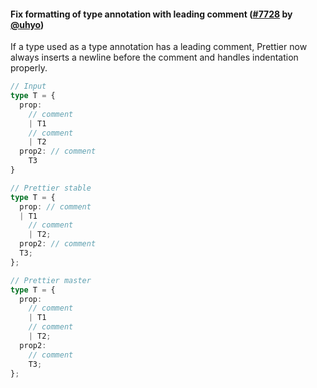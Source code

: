 #### Fix formatting of type annotation with leading comment ([#7728](https://github.com/prettier/prettier/pull/7728) by [@uhyo](https://github.com/uhyo))

If a type used as a type annotation has a leading comment, Prettier now always inserts a newline before the comment and handles indentation properly.

<!-- prettier-ignore -->
```ts
// Input
type T = {
  prop:
    // comment
    | T1
    // comment
    | T2
  prop2: // comment
    T3
}

// Prettier stable
type T = {
  prop: // comment
  | T1
    // comment
    | T2;
  prop2: // comment
  T3;
};

// Prettier master
type T = {
  prop:
    // comment
    | T1
    // comment
    | T2;
  prop2:
    // comment
    T3;
};
```
